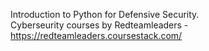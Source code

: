 Introduction to Python for Defensive Security.  
Cyberseurity courses by Redteamleaders - https://redteamleaders.coursestack.com/
